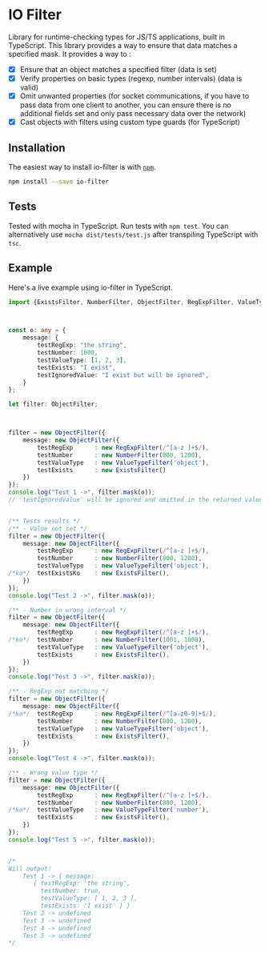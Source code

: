 # IO Filter

Library for runtime-checking types for JS/TS applications, built in TypeScript.
This library provides a way to ensure that data matches a specified mask.
It provides a way to :

- [X] Ensure that an object matches a specified filter (data is set)
- [X] Verify properties on basic types (regexp, number intervals) (data is valid)
- [X] Omit unwanted properties (for socket communications, if you have to pass data from one client to another, you can ensure there is no additional fields set and only pass necessary data over the network)
- [X] Cast objects with filters using custom type guards (for TypeScript)

## Installation

The easiest way to install io-filter is with [`npm`][npm].

[npm]: https://www.npmjs.com/

```sh
npm install --save io-filter
```

## Tests

Tested with mocha in TypeScript. Run tests with `npm test`. You can alternatively use `mocha dist/tests/test.js` after transpiling TypeScript with `tsc`. 

## Example

Here's a live example using io-filter in TypeScript.

```typescript
import {ExistsFilter, NumberFilter, ObjectFilter, RegExpFilter, ValueTypeFilter} from "io-filter";



const o: any = {
    message: {
        testRegExp: "the string",
        testNumber: 1000,
        testValueType: [1, 2, 3],
        testExists: "I exist",
        testIgnoredValue: "I exist but will be ignored",
    }
};

let filter: ObjectFilter;



filter = new ObjectFilter({
    message: new ObjectFilter({
        testRegExp      : new RegExpFilter(/^[a-z ]+$/),
        testNumber      : new NumberFilter(800, 1200),
        testValueType   : new ValueTypeFilter('object'),
        testExists      : new ExistsFilter()
    })
});
console.log("Test 1 ->", filter.mask(o));
// 'testIgnoredValue' will be ignored and omitted in the returned value


/** Tests results */
/** - Value not set */
filter = new ObjectFilter({
    message: new ObjectFilter({
        testRegExp      : new RegExpFilter(/^[a-z ]+$/),
        testNumber      : new NumberFilter(800, 1200),
        testValueType   : new ValueTypeFilter('object'),
/*ko*/  testExistsKo    : new ExistsFilter(),
    })
});
console.log("Test 2 ->", filter.mask(o));

/** - Number in wrong interval */
filter = new ObjectFilter({
    message: new ObjectFilter({
        testRegExp      : new RegExpFilter(/^[a-z ]+$/),
/*ko*/  testNumber      : new NumberFilter(1001, 1008),
        testValueType   : new ValueTypeFilter('object'),
        testExists      : new ExistsFilter(),
    })
});
console.log("Test 3 ->", filter.mask(o));

/** - RegExp not matching */
filter = new ObjectFilter({
    message: new ObjectFilter({
/*ko*/  testRegExp      : new RegExpFilter(/^[a-z0-9]+$/),
        testNumber      : new NumberFilter(800, 1200),
        testValueType   : new ValueTypeFilter('object'),
        testExists      : new ExistsFilter(),
    })
});
console.log("Test 4 ->", filter.mask(o));

/** - Wrong value type */
filter = new ObjectFilter({
    message: new ObjectFilter({
        testRegExp      : new RegExpFilter(/^[a-z ]+$/),
        testNumber      : new NumberFilter(800, 1200),
/*ko*/  testValueType   : new ValueTypeFilter('number'),
        testExists      : new ExistsFilter(),
    })
});
console.log("Test 5 ->", filter.mask(o));


/*
Will output:
    Test 1 -> { message:
       { testRegExp: 'the string',
         testNumber: true,
         testValueType: [ 1, 2, 3 ],
         testExists: 'I exist' } }
    Test 2 -> undefined
    Test 3 -> undefined
    Test 4 -> undefined
    Test 5 -> undefined
*/
```
